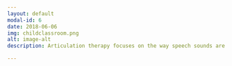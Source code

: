```yaml
---
layout: default
modal-id: 6
date: 2018-06-06
img: childclassroom.png
alt: image-alt
description: Articulation therapy focuses on the way speech sounds are produced. This includes pronunciation, but also correct placement of speech sound articulators (e.g., lips, tongue, etc.). Phonological disorders are characterized by error patterns, for example replacing all /k/ sounds with /t/, such as “tuti” for “cookie.”   

---
```

